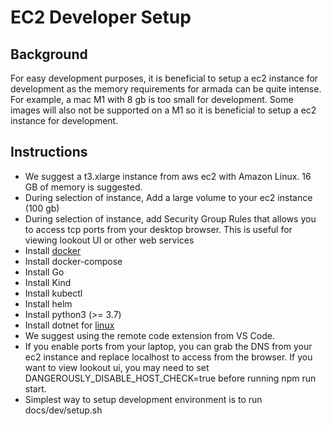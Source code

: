 # EC2 Developer Setup

## Background

For easy development purposes, it is beneficial to setup a ec2 instance for development as the memory requirements for armada can be quite intense.  For example, a mac M1 with 8 gb is too small for development.  Some images will also not be supported on a M1 so it is beneficial to setup a ec2 instance for development.

## Instructions

- We suggest a t3.xlarge instance from aws ec2 with Amazon Linux.  16 GB of memory is suggested.
- During selection of instance, Add a large volume to your ec2 instance (100 gb)
- During selection of instance, add Security Group Rules that allows you to access tcp ports from your desktop browser.  This is useful for viewing lookout UI or other web services
- Install [docker](https://www.cyberciti.biz/faq/how-to-install-docker-on-amazon-linux-2/)
- Install docker-compose
- Install Go 
- Install Kind
- Install kubectl
- Install helm
- Install python3 (>= 3.7)
- Install dotnet for [linux](https://docs.microsoft.com/en-us/dotnet/core/install/linux-centos)
- We suggest using the remote code extension from VS Code.
- If you enable ports from your laptop, you can grab the DNS from your ec2 instance and replace localhost to access from the browser.  If you want to view lookout ui, you may need to set DANGEROUSLY_DISABLE_HOST_CHECK=true before running npm run start.
- Simplest way to setup development environment is to run docs/dev/setup.sh
